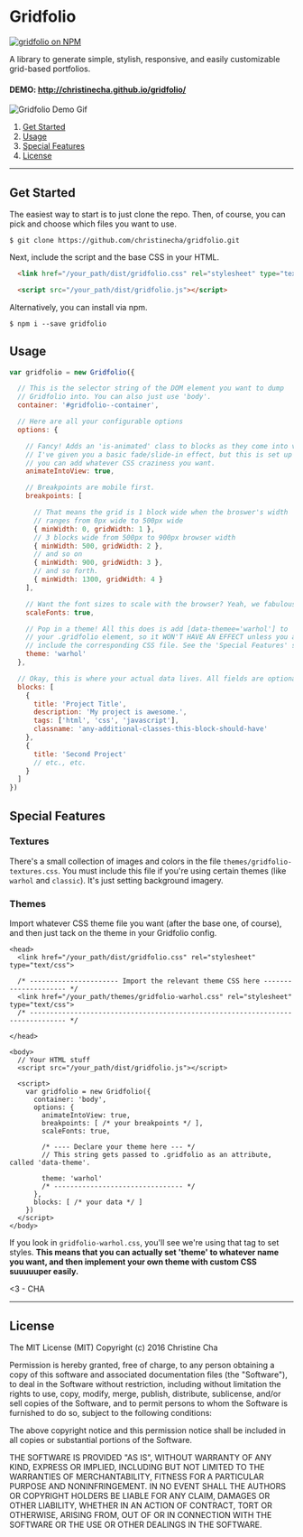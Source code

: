 Gridfolio
=====
[![gridfolio on NPM](https://img.shields.io/npm/v/gridfolio.svg?style=flat-square)](https://www.npmjs.com/package/gridfolio)

A library to generate simple, stylish, responsive, and easily customizable grid-based portfolios.

#### DEMO: http://christinecha.github.io/gridfolio/

![Gridfolio Demo Gif](https://media.giphy.com/media/l2Sq3sTZemUkQpUli/giphy.gif)


1. [Get Started](#get-started)
2. [Usage](#usage)
3. [Special Features](#special-features)
4. [License](#license)




----

## Get Started

The easiest way to start is to just clone the repo. Then, of course, you can pick and choose which files you want to use.
```
$ git clone https://github.com/christinecha/gridfolio.git
```

Next, include the script and the base CSS in your HTML.

````html
  <link href="/your_path/dist/gridfolio.css" rel="stylesheet" type="text/css">
````
````html
  <script src="/your_path/dist/gridfolio.js"></script>
````

Alternatively, you can install via npm.
```
$ npm i --save gridfolio
```

## Usage

````js
var gridfolio = new Gridfolio({

  // This is the selector string of the DOM element you want to dump
  // Gridfolio into. You can also just use 'body'.
  container: '#gridfolio--container',

  // Here are all your configurable options
  options: {

    // Fancy! Adds an 'is-animated' class to blocks as they come into view.
    // I've given you a basic fade/slide-in effect, but this is set up so
    // you can add whatever CSS craziness you want.
    animateIntoView: true,

    // Breakpoints are mobile first.
    breakpoints: [

      // That means the grid is 1 block wide when the broswer's width
      // ranges from 0px wide to 500px wide
      { minWidth: 0, gridWidth: 1 },
      // 3 blocks wide from 500px to 900px browser width
      { minWidth: 500, gridWidth: 2 },
      // and so on
      { minWidth: 900, gridWidth: 3 },
      // and so forth.
      { minWidth: 1300, gridWidth: 4 }
    ],

    // Want the font sizes to scale with the browser? Yeah, we fabulous.
    scaleFonts: true,

    // Pop in a theme! All this does is add [data-themee='warhol'] to
    // your .gridfolio element, so it WON'T HAVE AN EFFECT unless you also
    // include the corresponding CSS file. See the 'Special Features' section.
    theme: 'warhol'
  },

  // Okay, this is where your actual data lives. All fields are optional.
  blocks: [
    {
      title: 'Project Title',
      description: 'My project is awesome.',
      tags: ['html', 'css', 'javascript'],
      classname: 'any-additional-classes-this-block-should-have'
    },
    {
      title: 'Second Project'
      // etc., etc.
    }
  ]
})
````


## Special Features

### Textures

There's a small collection of images and colors in the file `themes/gridfolio-textures.css`. You must include this file if you're using certain themes (like `warhol` and `classic`). It's just setting background imagery.



### Themes

Import whatever CSS theme file you want (after the base one, of course), and then just tack on the theme in your Gridfolio config.
````
<head>
  <link href="/your_path/dist/gridfolio.css" rel="stylesheet" type="text/css">

  /* ---------------------- Import the relevant theme CSS here --------------------- */
  <link href="/your_path/themes/gridfolio-warhol.css" rel="stylesheet" type="text/css">
  /* ------------------------------------------------------------------------------- */

</head>

<body>
  // Your HTML stuff
  <script src="/your_path/dist/gridfolio.js"></script>

  <script>
    var gridfolio = new Gridfolio({
      container: 'body',
      options: {
        animateIntoView: true,
        breakpoints: [ /* your breakpoints */ ],
        scaleFonts: true,

        /* ---- Declare your theme here --- */
        // This string gets passed to .gridfolio as an attribute, called 'data-theme'.

        theme: 'warhol'
        /* -------------------------------- */
      },
      blocks: [ /* your data */ ]
    })
  </script>
</body>
````

If you look in `gridfolio-warhol.css`, you'll see we're using that tag to set styles. **This means that you can actually set 'theme' to whatever name you want, and then implement your own theme with custom CSS suuuuuper easily.**

<3 - CHA

----

## License

The MIT License (MIT) Copyright (c) 2016 Christine Cha

Permission is hereby granted, free of charge, to any person obtaining a copy of this software and associated documentation files (the "Software"), to deal in the Software without restriction, including without limitation the rights to use, copy, modify, merge, publish, distribute, sublicense, and/or sell copies of the Software, and to permit persons to whom the Software is furnished to do so, subject to the following conditions:

The above copyright notice and this permission notice shall be included in all copies or substantial portions of the Software.

THE SOFTWARE IS PROVIDED "AS IS", WITHOUT WARRANTY OF ANY KIND, EXPRESS OR IMPLIED, INCLUDING BUT NOT LIMITED TO THE WARRANTIES OF MERCHANTABILITY, FITNESS FOR A PARTICULAR PURPOSE AND NONINFRINGEMENT. IN NO EVENT SHALL THE AUTHORS OR COPYRIGHT HOLDERS BE LIABLE FOR ANY CLAIM, DAMAGES OR OTHER LIABILITY, WHETHER IN AN ACTION OF CONTRACT, TORT OR OTHERWISE, ARISING FROM, OUT OF OR IN CONNECTION WITH THE SOFTWARE OR THE USE OR OTHER DEALINGS IN THE SOFTWARE.
